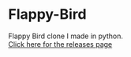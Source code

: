 # Flappy-Bird

Flappy Bird clone I made in python.  
[Click here for the releases page](https://github.com/qpalzmal/Flappy-Bird-Clone/releases)
